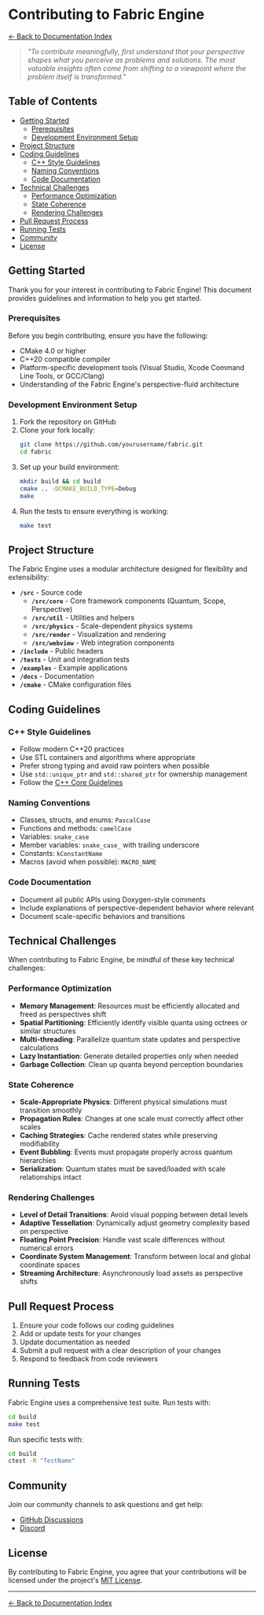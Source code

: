 # Contributing to Fabric Engine

[← Back to Documentation Index](DOCUMENTATION.md)

> *"To contribute meaningfully, first understand that your perspective shapes what you perceive as problems and solutions. The most valuable insights often come from shifting to a viewpoint where the problem itself is transformed."*

## Table of Contents
- [Getting Started](#getting-started)
  - [Prerequisites](#prerequisites)
  - [Development Environment Setup](#development-environment-setup)
- [Project Structure](#project-structure)
- [Coding Guidelines](#coding-guidelines)
  - [C++ Style Guidelines](#c-style-guidelines)
  - [Naming Conventions](#naming-conventions)
  - [Code Documentation](#code-documentation)
- [Technical Challenges](#technical-challenges)
  - [Performance Optimization](#performance-optimization)
  - [State Coherence](#state-coherence)
  - [Rendering Challenges](#rendering-challenges)
- [Pull Request Process](#pull-request-process)
- [Running Tests](#running-tests)
- [Community](#community)
- [License](#license)

## Getting Started

Thank you for your interest in contributing to Fabric Engine! This document provides guidelines and information to help you get started.

### Prerequisites

Before you begin contributing, ensure you have the following:

- CMake 4.0 or higher
- C++20 compatible compiler
- Platform-specific development tools (Visual Studio, Xcode Command Line Tools, or GCC/Clang)
- Understanding of the Fabric Engine's perspective-fluid architecture

### Development Environment Setup

1. Fork the repository on GitHub
2. Clone your fork locally:
   ```bash
   git clone https://github.com/yourusername/fabric.git
   cd fabric
   ```
3. Set up your build environment:
   ```bash
   mkdir build && cd build
   cmake .. -DCMAKE_BUILD_TYPE=Debug
   make
   ```
4. Run the tests to ensure everything is working:
   ```bash
   make test
   ```

## Project Structure

The Fabric Engine uses a modular architecture designed for flexibility and extensibility:

- **`/src`** - Source code
  - **`/src/core`** - Core framework components (Quantum, Scope, Perspective)
  - **`/src/util`** - Utilities and helpers
  - **`/src/physics`** - Scale-dependent physics systems
  - **`/src/render`** - Visualization and rendering
  - **`/src/webview`** - Web integration components
- **`/include`** - Public headers
- **`/tests`** - Unit and integration tests
- **`/examples`** - Example applications
- **`/docs`** - Documentation
- **`/cmake`** - CMake configuration files

## Coding Guidelines

### C++ Style Guidelines

- Follow modern C++20 practices
- Use STL containers and algorithms where appropriate
- Prefer strong typing and avoid raw pointers when possible
- Use `std::unique_ptr` and `std::shared_ptr` for ownership management
- Follow the [C++ Core Guidelines](https://isocpp.github.io/CppCoreGuidelines/CppCoreGuidelines)

### Naming Conventions

- Classes, structs, and enums: `PascalCase`
- Functions and methods: `camelCase`
- Variables: `snake_case`
- Member variables: `snake_case_` with trailing underscore
- Constants: `kConstantName`
- Macros (avoid when possible): `MACRO_NAME`

### Code Documentation

- Document all public APIs using Doxygen-style comments
- Include explanations of perspective-dependent behavior where relevant
- Document scale-specific behaviors and transitions

## Technical Challenges

When contributing to Fabric Engine, be mindful of these key technical challenges:

### Performance Optimization

- **Memory Management**: Resources must be efficiently allocated and freed as perspectives shift
- **Spatial Partitioning**: Efficiently identify visible quanta using octrees or similar structures
- **Multi-threading**: Parallelize quantum state updates and perspective calculations
- **Lazy Instantiation**: Generate detailed properties only when needed
- **Garbage Collection**: Clean up quanta beyond perception boundaries

### State Coherence

- **Scale-Appropriate Physics**: Different physical simulations must transition smoothly
- **Propagation Rules**: Changes at one scale must correctly affect other scales
- **Caching Strategies**: Cache rendered states while preserving modifiability
- **Event Bubbling**: Events must propagate properly across quantum hierarchies
- **Serialization**: Quantum states must be saved/loaded with scale relationships intact

### Rendering Challenges

- **Level of Detail Transitions**: Avoid visual popping between detail levels
- **Adaptive Tessellation**: Dynamically adjust geometry complexity based on perspective
- **Floating Point Precision**: Handle vast scale differences without numerical errors
- **Coordinate System Management**: Transform between local and global coordinate spaces
- **Streaming Architecture**: Asynchronously load assets as perspective shifts

## Pull Request Process

1. Ensure your code follows our coding guidelines
2. Add or update tests for your changes
3. Update documentation as needed
4. Submit a pull request with a clear description of your changes
5. Respond to feedback from code reviewers

## Running Tests

Fabric Engine uses a comprehensive test suite. Run tests with:

```bash
cd build
make test
```

Run specific tests with:

```bash
cd build
ctest -R "TestName"
```

## Community

Join our community channels to ask questions and get help:

- [GitHub Discussions](https://github.com/yourusername/fabric/discussions)
- [Discord](https://discord.gg/fabricengine)

## License

By contributing to Fabric Engine, you agree that your contributions will be licensed under the project's [MIT License](../LICENSE).

---

[← Back to Documentation Index](DOCUMENTATION.md)
